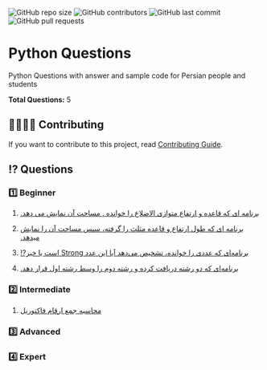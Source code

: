 <p>
<img alt="GitHub repo size" src="https://img.shields.io/github/repo-size/PyFarsi/Python-Questions">
<img alt="GitHub contributors" src="https://img.shields.io/github/contributors/PyFarsi/Python-Questions">
<img alt="GitHub last commit" src="https://img.shields.io/github/last-commit/PyFarsi/Python-Questions">
<img alt="GitHub pull requests" src="https://img.shields.io/github/issues-pr/PyFarsi/Python-Questions">
</p>

# Python Questions
Python Questions with answer and sample code for Persian people and students

**Total Questions:** 5

## 👨‍👨‍👦‍👦 Contributing
If you want to contribute to this project, read [Contributing Guide](CONTRIBUTING.md).

## ⁉️ Questions

### 1️⃣ Beginner
1. [<p dir="rtl">برنامه ای که قاعده و ارتفاع متوازی الاضلاع را خوانده , مساحت آن نمایش می دهد.</p>](Beginner/Question-1)
2. [<p dir="rtl">برنامه ای که طول ارتفاع و قاعده مثلث را گرفته، سپس مساحت آن را نمایش میدهد.</p>](Beginner/Question-2)
3. [<p dir="rtl">برنامه‌ای که عددی را خوانده، تشخیص می‌دهد آیا این عدد Strong است یا خیر⁉️</p>](Beginner/Question-3)
4. [<p dir="rtl">برنامه‌ای که دو رشته دریافت کرده و رشته دوم را وسط رشته اول قرار دهد.</p>](Beginner/Question-4)

### 2️⃣ Intermediate
1. [<p dir="rtl">محاسبه جمع ارقام فاکتوریل</p>](Intermediate/Question-1)

### 3️⃣ Advanced

### 4️⃣ Expert
